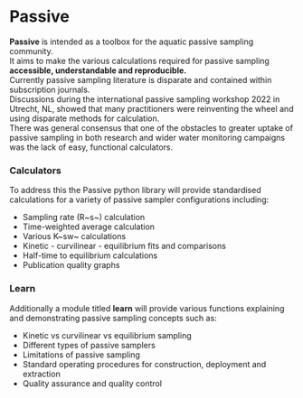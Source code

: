 # Passive
**Passive** is intended as a toolbox for the aquatic passive sampling community.<br/>
It aims to make the various calculations required for passive sampling **accessible, understandable and reproducible.**<br/>
Currently passive sampling literature is disparate and contained within subscription journals.<br/>
Discussions during the international passive sampling workshop 2022 in Utrecht, NL, showed that many practitioners were reinventing the wheel and using disparate methods for calculation.<br/>
There was general consensus that one of the obstacles to greater uptake of passive sampling in both research and wider water monitoring campaigns was the lack of easy, functional calculators.<br/>

### Calculators
To address this the Passive python library will provide standardised calculations for a variety of passive sampler configurations including:
 - Sampling rate (R~s~) calculation
 - Time-weighted average calculation
 - Various K~sw~ calculations
 - Kinetic - curvilinear - equilibrium fits and comparisons
 - Half-time to equilibrium calculations
 - Publication quality graphs

### Learn
Additionally a module titled **learn** will provide various functions explaining and demonstrating passive sampling concepts such as:
 - Kinetic vs curvilinear vs equilibrium sampling
 - Different types of passive samplers
 - Limitations of passive sampling
 - Standard operating procedures for construction, deployment and extraction
 - Quality assurance and quality control